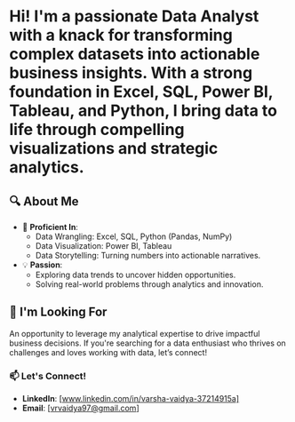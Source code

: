 # Hi! I'm a passionate  **Data Analyst** with a knack for transforming complex datasets into actionable business insights. With a strong foundation in **Excel**, **SQL**, **Power BI**, **Tableau**, and **Python**, I bring data to life through compelling visualizations and strategic analytics.
## 🔍 About Me  
- 🌟 **Proficient In**:  
  - Data Wrangling: Excel, SQL, Python (Pandas, NumPy)  
  - Data Visualization: Power BI, Tableau 
  - Data Storytelling: Turning numbers into actionable narratives.  
- 💡 **Passion**:  
  - Exploring data trends to uncover hidden opportunities.  
  - Solving real-world problems through analytics and innovation.  
## 💼 I'm Looking For  
An opportunity to leverage my analytical expertise to drive impactful business decisions. If you're searching for a data enthusiast who thrives on challenges and loves working with data, let’s connect!  
### 📫 Let's Connect!  
- **LinkedIn**: [www.linkedin.com/in/varsha-vaidya-37214915a]
- **Email**: [vrvaidya97@gmail.com] 
 
